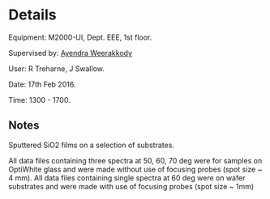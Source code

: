 <h1>Details</h1>

Equipment: M2000-UI, Dept. EEE, 1st floor.


Supervised by: <a href="mailto:sgdweera@liverpool.ac.uk">Ayendra Weerakkody</a>

User: R Treharne, J Swallow.

Date: 17th Feb 2016.

Time: 1300 - 1700.

<h2>Notes</h2>

Sputtered SiO2 films on a selection of substrates.

All data files containing three spectra at 50, 60, 70 deg were for samples on OptiWhite glass and were made without use of focusing probes (spot size ~ 4 mm). All data files containing single spectra at 60 deg were on wafer substrates and were made with use of focusing probes (spot size ~ 1mm)
